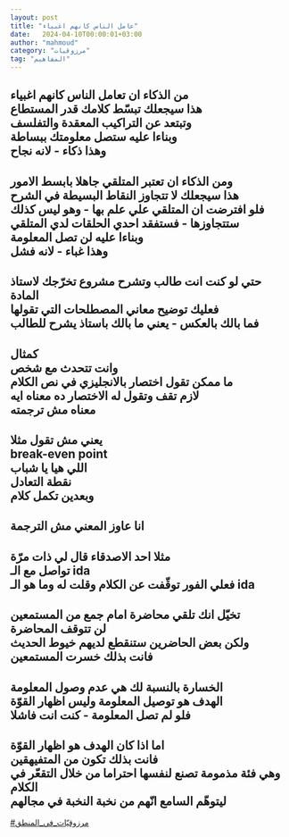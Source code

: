 ```yaml
---
layout: post
title: "عامل الناس كانهم اغبياء"
date:   2024-04-10T00:00:01+03:00
author: "mahmoud"
category: "مرزوقيات"
tag: "المفاهيم"
---
```



من الذكاء ان تعامل الناس كانهم اغبياء  
هذا سيجعلك تبسّط كلامك قدر المستطاع  
وتبتعد عن التراكيب المعقدة والتفلسف  
وبناءا عليه ستصل معلومتك ببساطة  
وهذا ذكاء - لانه نجاح  
-  
ومن الذكاء ان تعتبر المتلقي جاهلا بابسط الامور  
هذا سيجعلك لا تتجاوز النقاط البسيطة في الشرح  
فلو افترضت ان المتلقي علي علم بها - وهو ليس
كذلك  
ستتجاوزها - فستفقد احدي الحلقات لدي المتلقي  
وبناءا عليه لن تصل المعلومة  
وهذا غباء - لانه فشل  
-  
حتي لو كنت انت طالب وتشرح مشروع تخرّجك لاستاذ
المادة  
فعليك توضيح معاني المصطلحات التي تقولها  
فما بالك بالعكس - يعني ما بالك باستاذ يشرح
للطالب  
-  
كمثال  
وانت تتحدث مع شخص  
ما ممكن تقول اختصار بالانجليزي في نص الكلام  
لازم تقف وتقول له الاختصار ده معناه ايه  
معناه مش ترجمته  
-  
يعني مش تقول مثلا  
break-even point  
اللي هيا يا شباب  
نقطة التعادل  
وبعدين تكمل كلام  
-  
انا عاوز المعني مش الترجمة  
-  
مثلا احد الاصدقاء قال لي ذات مرّة  
تواصل مع الـ ida  
فعلي الفور توقّفت عن الكلام وقلت له وما هو الـ
ida  
-  
تخيّل انك تلقي محاضرة امام جمع من المستمعين  
لن تتوقف المحاضرة  
ولكن بعض الحاضرين ستنقطع لديهم خيوط الحديث  
فانت بذلك خسرت المستمعين  
-  
الخسارة بالنسبة لك هي عدم وصول المعلومة  
الهدف هو توصيل المعلومة وليس اظهار القوّة  
فلو لم تصل المعلومة - كنت انت فاشلا  
-  
اما اذا كان الهدف هو اظهار القوّة  
فانت بذلك تكون من المتفيهقين  
وهي فئة مذمومة تصنع لنفسها احتراما من خلال التقعّر في
الكلام  
ليتوهّم السامع انّهم من نخبة النخبة في مجالهم  
-  
[<u>\#مرزوقيّات\_في\_المنطق</u>](https://www.facebook.com/hashtag/مرزوقيّات_في_المنطق?source=feed_text)
